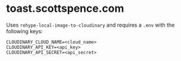 # toast.scottspence.com

Uses `rehype-local-image-to-cloudinary` and requires a `.env` with the
following keys:

```
CLOUDINARY_CLOUD_NAME=<cloud_name>
CLOUDINARY_API_KEY=<api_key>
CLOUDINARY_API_SECRET=<api_secret>
```
